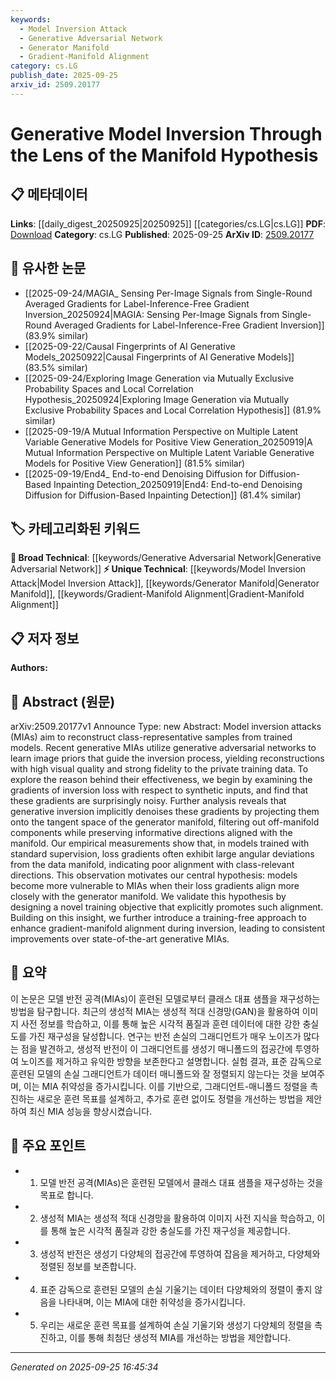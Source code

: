```yaml
---
keywords:
  - Model Inversion Attack
  - Generative Adversarial Network
  - Generator Manifold
  - Gradient-Manifold Alignment
category: cs.LG
publish_date: 2025-09-25
arxiv_id: 2509.20177
---
```


<!-- KEYWORD_LINKING_METADATA:
{
  "processed_timestamp": "2025-09-25T16:45:34.326446",
  "vocabulary_version": "1.0",
  "selected_keywords": [
    "Model Inversion Attack",
    "Generative Adversarial Network",
    "Generator Manifold",
    "Gradient-Manifold Alignment"
  ],
  "rejected_keywords": [],
  "similarity_scores": {
    "Model Inversion Attack": 0.78,
    "Generative Adversarial Network": 0.82,
    "Generator Manifold": 0.77,
    "Gradient-Manifold Alignment": 0.75
  },
  "extraction_method": "AI_prompt_based",
  "budget_applied": true,
  "candidates_json": {
    "candidates": [
      {
        "surface": "Model Inversion Attacks",
        "canonical": "Model Inversion Attack",
        "aliases": [
          "MIA"
        ],
        "category": "unique_technical",
        "rationale": "Model inversion attacks are a specific and emerging threat in machine learning, making them a unique technical concept relevant for linking.",
        "novelty_score": 0.75,
        "connectivity_score": 0.65,
        "specificity_score": 0.85,
        "link_intent_score": 0.78
      },
      {
        "surface": "Generative Adversarial Networks",
        "canonical": "Generative Adversarial Network",
        "aliases": [
          "GAN",
          "GANs"
        ],
        "category": "broad_technical",
        "rationale": "Generative adversarial networks are a foundational concept in deep learning, relevant for understanding generative model inversion.",
        "novelty_score": 0.45,
        "connectivity_score": 0.88,
        "specificity_score": 0.7,
        "link_intent_score": 0.82
      },
      {
        "surface": "Generator Manifold",
        "canonical": "Generator Manifold",
        "aliases": [
          "Manifold Hypothesis"
        ],
        "category": "unique_technical",
        "rationale": "The concept of a generator manifold is central to understanding the denoising process in generative model inversion.",
        "novelty_score": 0.68,
        "connectivity_score": 0.72,
        "specificity_score": 0.8,
        "link_intent_score": 0.77
      },
      {
        "surface": "Gradient-Manifold Alignment",
        "canonical": "Gradient-Manifold Alignment",
        "aliases": [
          "Gradient Alignment"
        ],
        "category": "unique_technical",
        "rationale": "This concept is crucial for improving the effectiveness of model inversion attacks, linking it to training objectives.",
        "novelty_score": 0.7,
        "connectivity_score": 0.67,
        "specificity_score": 0.78,
        "link_intent_score": 0.75
      }
    ],
    "ban_list_suggestions": [
      "inversion process",
      "synthetic inputs",
      "training objective"
    ]
  },
  "decisions": [
    {
      "candidate_surface": "Model Inversion Attacks",
      "resolved_canonical": "Model Inversion Attack",
      "decision": "linked",
      "scores": {
        "novelty": 0.75,
        "connectivity": 0.65,
        "specificity": 0.85,
        "link_intent": 0.78
      }
    },
    {
      "candidate_surface": "Generative Adversarial Networks",
      "resolved_canonical": "Generative Adversarial Network",
      "decision": "linked",
      "scores": {
        "novelty": 0.45,
        "connectivity": 0.88,
        "specificity": 0.7,
        "link_intent": 0.82
      }
    },
    {
      "candidate_surface": "Generator Manifold",
      "resolved_canonical": "Generator Manifold",
      "decision": "linked",
      "scores": {
        "novelty": 0.68,
        "connectivity": 0.72,
        "specificity": 0.8,
        "link_intent": 0.77
      }
    },
    {
      "candidate_surface": "Gradient-Manifold Alignment",
      "resolved_canonical": "Gradient-Manifold Alignment",
      "decision": "linked",
      "scores": {
        "novelty": 0.7,
        "connectivity": 0.67,
        "specificity": 0.78,
        "link_intent": 0.75
      }
    }
  ]
}
-->

# Generative Model Inversion Through the Lens of the Manifold Hypothesis

## 📋 메타데이터

**Links**: [[daily_digest_20250925|20250925]] [[categories/cs.LG|cs.LG]]
**PDF**: [Download](https://arxiv.org/pdf/2509.20177.pdf)
**Category**: cs.LG
**Published**: 2025-09-25
**ArXiv ID**: [2509.20177](https://arxiv.org/abs/2509.20177)

## 🔗 유사한 논문
- [[2025-09-24/MAGIA_ Sensing Per-Image Signals from Single-Round Averaged Gradients for Label-Inference-Free Gradient Inversion_20250924|MAGIA: Sensing Per-Image Signals from Single-Round Averaged Gradients for Label-Inference-Free Gradient Inversion]] (83.9% similar)
- [[2025-09-22/Causal Fingerprints of AI Generative Models_20250922|Causal Fingerprints of AI Generative Models]] (83.5% similar)
- [[2025-09-24/Exploring Image Generation via Mutually Exclusive Probability Spaces and Local Correlation Hypothesis_20250924|Exploring Image Generation via Mutually Exclusive Probability Spaces and Local Correlation Hypothesis]] (81.9% similar)
- [[2025-09-19/A Mutual Information Perspective on Multiple Latent Variable Generative Models for Positive View Generation_20250919|A Mutual Information Perspective on Multiple Latent Variable Generative Models for Positive View Generation]] (81.5% similar)
- [[2025-09-19/End4_ End-to-end Denoising Diffusion for Diffusion-Based Inpainting Detection_20250919|End4: End-to-end Denoising Diffusion for Diffusion-Based Inpainting Detection]] (81.4% similar)

## 🏷️ 카테고리화된 키워드
**🧠 Broad Technical**: [[keywords/Generative Adversarial Network|Generative Adversarial Network]]
**⚡ Unique Technical**: [[keywords/Model Inversion Attack|Model Inversion Attack]], [[keywords/Generator Manifold|Generator Manifold]], [[keywords/Gradient-Manifold Alignment|Gradient-Manifold Alignment]]

## 📋 저자 정보

**Authors:** 

## 📄 Abstract (원문)

arXiv:2509.20177v1 Announce Type: new 
Abstract: Model inversion attacks (MIAs) aim to reconstruct class-representative samples from trained models. Recent generative MIAs utilize generative adversarial networks to learn image priors that guide the inversion process, yielding reconstructions with high visual quality and strong fidelity to the private training data. To explore the reason behind their effectiveness, we begin by examining the gradients of inversion loss with respect to synthetic inputs, and find that these gradients are surprisingly noisy. Further analysis reveals that generative inversion implicitly denoises these gradients by projecting them onto the tangent space of the generator manifold, filtering out off-manifold components while preserving informative directions aligned with the manifold. Our empirical measurements show that, in models trained with standard supervision, loss gradients often exhibit large angular deviations from the data manifold, indicating poor alignment with class-relevant directions. This observation motivates our central hypothesis: models become more vulnerable to MIAs when their loss gradients align more closely with the generator manifold. We validate this hypothesis by designing a novel training objective that explicitly promotes such alignment. Building on this insight, we further introduce a training-free approach to enhance gradient-manifold alignment during inversion, leading to consistent improvements over state-of-the-art generative MIAs.

## 📝 요약

이 논문은 모델 반전 공격(MIAs)이 훈련된 모델로부터 클래스 대표 샘플을 재구성하는 방법을 탐구합니다. 최근의 생성적 MIA는 생성적 적대 신경망(GAN)을 활용하여 이미지 사전 정보를 학습하고, 이를 통해 높은 시각적 품질과 훈련 데이터에 대한 강한 충실도를 가진 재구성을 달성합니다. 연구는 반전 손실의 그래디언트가 매우 노이즈가 많다는 점을 발견하고, 생성적 반전이 이 그래디언트를 생성기 매니폴드의 접공간에 투영하여 노이즈를 제거하고 유익한 방향을 보존한다고 설명합니다. 실험 결과, 표준 감독으로 훈련된 모델의 손실 그래디언트가 데이터 매니폴드와 잘 정렬되지 않는다는 것을 보여주며, 이는 MIA 취약성을 증가시킵니다. 이를 기반으로, 그래디언트-매니폴드 정렬을 촉진하는 새로운 훈련 목표를 설계하고, 추가로 훈련 없이도 정렬을 개선하는 방법을 제안하여 최신 MIA 성능을 향상시켰습니다.

## 🎯 주요 포인트

- 1. 모델 반전 공격(MIAs)은 훈련된 모델에서 클래스 대표 샘플을 재구성하는 것을 목표로 합니다.
- 2. 생성적 MIA는 생성적 적대 신경망을 활용하여 이미지 사전 지식을 학습하고, 이를 통해 높은 시각적 품질과 강한 충실도를 가진 재구성을 제공합니다.
- 3. 생성적 반전은 생성기 다양체의 접공간에 투영하여 잡음을 제거하고, 다양체와 정렬된 정보를 보존합니다.
- 4. 표준 감독으로 훈련된 모델의 손실 기울기는 데이터 다양체와의 정렬이 좋지 않음을 나타내며, 이는 MIA에 대한 취약성을 증가시킵니다.
- 5. 우리는 새로운 훈련 목표를 설계하여 손실 기울기와 생성기 다양체의 정렬을 촉진하고, 이를 통해 최첨단 생성적 MIA를 개선하는 방법을 제안합니다.


---

*Generated on 2025-09-25 16:45:34*